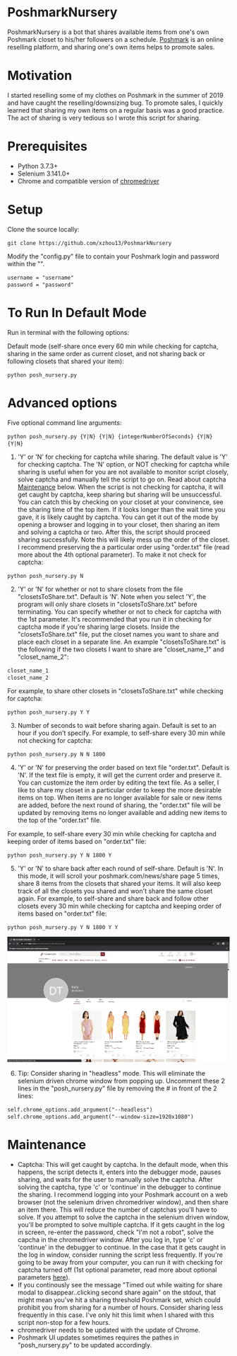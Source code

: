 # PoshmarkNursery
PoshmarkNursery is a bot that shares available items from one's own Poshmark closet to his/her followers on a schedule. <a href="https://www.poshmark.com">Poshmark</a> is an online reselling platform, and sharing one's own items helps to promote sales.

# Motivation
I started reselling some of my clothes on Poshmark in the summer of 2019 and have caught the reselling/downsizing bug. To promote sales, I quickly learned that sharing my own items on a regular basis was a good practice. The act of sharing is very tedious so I wrote this script for sharing. 

# Prerequisites
* Python 3.7.3+
* Selenium 3.141.0+
* Chrome and compatible version of <a href="https://chromedriver.chromium.org">chromedriver</a>

# Setup
Clone the source locally:
```
git clone https://github.com/xzhou13/PoshmarkNursery
```

Modify the "config.py" file to contain your Poshmark login and password within the "". 
```
username = "username"
password = "password"
```

# To Run In Default Mode
Run in terminal with the following options:

Default mode (self-share once every 60 min while checking for captcha, sharing in the same order as current closet, and not sharing back or following closets that shared your item):
```
python posh_nursery.py
```

# Advanced options
Five optional command line arguments:
```
python posh_nursery.py {Y|N} {Y|N} {integerNumberOfSeconds} {Y|N} {Y|N}
```

1. 'Y' or 'N' for checking for captcha while sharing. The default value is 'Y' for checking captcha. The 'N' option, or NOT checking for captcha while sharing is useful when for you are not available to monitor script closely, solve captcha and manually tell the script to go on. Read about captcha [Maintenance](#Maintenance) below. When the script is not checking for captcha, it will get caught by captcha, keep sharing but sharing will be unsuccessful. You can catch this by checking on your closet at your convinence, see the sharing time of the top item. If it looks longer than the wait time you gave, it is likely caught by captcha. You can get it out of the mode by opening a browser and logging in to your closet, then sharing an item and solving a captcha or two. After this, the script should proceed sharing successfully. Note this will likely mess up the order of the closet. I recommend preserving the a particular order using "order.txt" file (read more about the 4th optional parameter). 
To make it not check for captcha:
```
python posh_nursery.py N
```

2. 'Y' or 'N' for whether or not to share closets from the file "closetsToShare.txt". Default is 'N'. Note when you select 'Y', the program will only share closets in "closetsToShare.txt" before terminating. You can specify whether or not to check for captcha with the 1st parameter. It's recommended that you run it in checking for captcha mode if you're sharing large closets. Inside the "closetsToShare.txt" file, put the closet names you want to share and place each closet in a separate line. An example "closetsToShare.txt" is the following if the two closets I want to share are "closet_name_1" and "closet_name_2":
```
closet_name_1
closet_name_2
```
For example, to share other closets in "closetsToShare.txt" while checking for captcha:
```
python posh_nursery.py Y Y
```

3. Number of seconds to wait before sharing again. Default is set to an hour if you don't specify. For example, to self-share every 30 min while not checking for captcha:
```
python posh_nursery.py N N 1800
```

4. 'Y' or 'N' for preserving the order based on text file "order.txt". Default is 'N'. If the text file is empty, it will get the current order and preserve it. You can customize the item order by editing the text file. As a seller, I like to share my closet in a particular order to keep the more desirable items on top. When items are no longer available for sale or new items are added, before the next round of sharing, the "order.txt" file will be updated by removing items no longer available and adding new items to the top of the "order.txt" file.

For example, to self-share every 30 min while checking for captcha and keeping order of items based on "order.txt" file:
```
python posh_nursery.py Y N 1800 Y
```

5. 'Y' or 'N' to share back after each round of self-share. Default is 'N'. In this mode, it will scroll your poshmark.com/news/share page 5 times, share 8 items from the closets that shared your items. It will also keep track of all the closets you shared and won't share the same closet again. For example, to self-share and share back and follow other closets every 30 min while checking for captcha and keeping order of items based on "order.txt" file:
```
python posh_nursery.py Y N 1800 Y Y
```

<p align="center">
  <img src="demo-image-01.gif">
</p>

6. Tip: Consider sharing in "headless" mode. This will eliminate the selenium driven chrome window from popping up. Uncomment these 2 lines in the "posh_nursery.py" file by removing the # in front of the 2 lines:
```
self.chrome_options.add_argument("--headless")
self.chrome_options.add_argument("--window-size=1920x1080")
```

# Maintenance
* Captcha: This will get caught by captcha. In the default mode, when this happens, the script detects it, enters into the debugger mode, pauses sharing, and waits for the user to manually solve the captcha. After solving the captcha, type 'c' or 'continue' in the debugger to continue the sharing. I recommend logging into your Poshmark account on a web browser (not the selenium driven chromedriver window), and then share an item there. This will reduce the number of captchas you'll have to solve. If you attempt to solve the captcha in the selenium driven window, you'll be prompted to solve multiple captcha. If it gets caught in the log in screen, re-enter the password, check "I'm not a robot", solve the capcha in the chromedriver window. After you log in, type 'c' or 'continue' in the debugger to continue. In the case that it gets caught in the log in window, consider running the script less frequently. If you're going to be away from your computer, you can run it with checking for captcha turned off (1st optional parameter, read more about optional parameters [here](#Advanced-options)). 
* If you continously see the message "Timed out while waiting for share modal to disappear..clicking second share again" on the stdout, that might mean you've hit a sharing threshold Poshmark set, which could prohibit you from sharing for a number of hours. Consider sharing less frequently in this case. I've only hit this limit when I shared with this script non-stop for a few hours. 
* chromedriver needs to be updated with the update of Chrome.
* Poshmark UI updates sometimes requires the pathes in "posh_nursery.py" to be updated accordingly.

